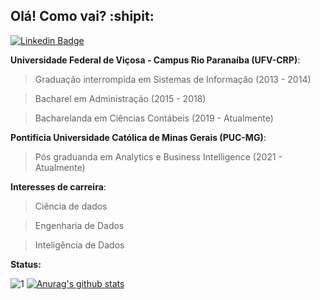 ## Olá! Como vai? :shipit:

[![Linkedin Badge](https://img.shields.io/badge/-LinkedIn-blue?style=for-the-badge&logo=Linkedin&logoColor=white&link=https://www.linkedin.com/in/vivia-raniere/)](https://www.linkedin.com/in/vivianerenizia/) 

**Universidade Federal de Viçosa - Campus Rio Paranaíba (UFV-CRP)**:
> Graduação interrompida em Sistemas de Informação (2013 - 2014)

> Bacharel em Administração (2015 - 2018)

> Bacharelanda em Ciências Contábeis (2019 - Atualmente)

**Pontifícia Universidade Católica de Minas Gerais (PUC-MG)**:
> Pós graduanda em Analytics e Business Intelligence (2021 - Atualmente)

**Interesses de carreira**:
> Ciência de dados

> Engenharia de Dados

> Inteligência de Dados

**Status:**

![1](https://github-readme-stats.vercel.app/api/top-langs/?username=vivianraniere&theme=radical) [![Anurag's github stats](https://github-readme-stats.vercel.app/api?username=vivianraniere&theme=radical)](https://github.com/vivianraniere/github-readme-stats)
